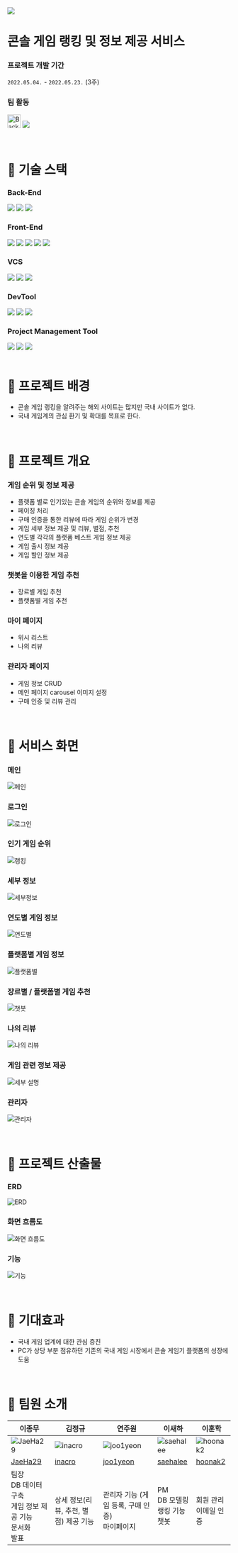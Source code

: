 <img src="./README_asset/cover_image.png"/>

<br>

# 콘솔 게임 랭킹 및 정보 제공 서비스

### 프로젝트 개발 기간

`2022.05.04.` - `2022.05.23.` (3주)

### 팀 활동

<img src="https://raw.githubusercontent.com/Tarikul-Islam-Anik/Animated-Fluent-Emojis/master/Emojis/Hand%20gestures/Backhand%20Index%20Pointing%20Right%20Light%20Skin%20Tone.png" alt="Backhand Index Pointing Right Light Skin Tone" width="30" height="30" /> [<img src="https://img.shields.io/badge/trello-0052CC?style=for-the-badge&logo=trello&logoColor=white">](https://trello.com/b/h83y2C8Y/game-trend)

<br>

# 📌 기술 스택

### Back-End

<div>
  <img src="https://img.shields.io/badge/Java-007396?style=for-the-badge&logo=openjdk&logoColor=white" />
  <img src="https://img.shields.io/badge/Spring Boot-6DB33F?style=for-the-badge&logo=Spring Boot&logoColor=white" />
  <img src="https://img.shields.io/badge/mysql-4479A1?style=for-the-badge&logo=mysql&logoColor=white" />
</div>

### Front-End

<div>
  <img src="https://img.shields.io/badge/HTML5-E34F26?style=for-the-badge&logo=HTML5&logoColor=white"> 
  <img src="https://img.shields.io/badge/css-1572B6?style=for-the-badge&logo=css3&logoColor=white"> 
  <img src="https://img.shields.io/badge/JavaScript-F7DF1E?style=for-the-badge&logo=JavaScript&logoColor=white">
  <img src="https://img.shields.io/badge/jquery-0769AD?style=for-the-badge&logo=jquery&logoColor=white">
  <img src="https://img.shields.io/badge/bootstrap-7952B3?style=for-the-badge&logo=bootstrap&logoColor=white"> 
</div>

### VCS

<div>
  <img src="https://img.shields.io/badge/git-F05032?style=for-the-badge&logo=git&logoColor=white">
  <img src="https://img.shields.io/badge/github-181717?style=for-the-badge&logo=github&logoColor=white">
  <img src="https://img.shields.io/badge/sourcetree-0052CC?style=for-the-badge&logo=sourcetree&logoColor=white">
</div>

### DevTool

<div>
  <img src="https://img.shields.io/badge/Eclipse IDE-2C2255?style=for-the-badge&logo=Eclipse IDE&logoColor=white" />
  <img src="https://img.shields.io/badge/STS3-6DB33F?style=for-the-badge&logo=Spring&logoColor=white" />
  <img src="https://img.shields.io/badge/Work Bench-4479A1?style=for-the-badge&logo=MySQL&logoColor=white" />
</div>

### Project Management Tool

<div>
  <img src="https://img.shields.io/badge/trello-0052CC?style=for-the-badge&logo=trello&logoColor=white">
  <img src="https://img.shields.io/badge/zoom-0B5CFF?style=for-the-badge&logo=zoom&logoColor=white">
  <img src="https://img.shields.io/badge/discord-5865F2?style=for-the-badge&logo=discord&logoColor=white">
</div>

<br>

# 📌 프로젝트 배경

- 콘솔 게임 랭킹을 알려주는 해외 사이트는 많지만 국내 사이트가 없다.
- 국내 게임계의 관심 환기 및 확대를 목표로 한다.

<br>

# 📌 프로젝트 개요

### 게임 순위 및 정보 제공

- 플랫폼 별로 인기있는 콘솔 게임의 순위와 정보를 제공
- 페이징 처리
- 구매 인증을 통한 리뷰에 따라 게임 순위가 변경
- 게임 세부 정보 제공 및 리뷰, 별점, 추천
- 연도별 각각의 플랫폼 베스트 게임 정보 제공
- 게임 출시 정보 제공
- 게임 할인 정보 제공

### 챗봇을 이용한 게임 추천

- 장르별 게임 추천
- 플랫폼별 게임 추천

### 마이 페이지

- 위시 리스트
- 나의 리뷰

### 관리자 페이지

- 게임 정보 CRUD
- 메인 페이지 carousel 이미지 설정
- 구매 인증 및 리뷰 관리

<br>

# 📌 서비스 화면

### 메인

![메인](./README_asset/screen/메인.png)

### 로그인

![로그인](./README_asset/screen/로그인.png)

### 인기 게임 순위

![랭킹](./README_asset/screen/순위.png)

### 세부 정보

![세부정보](./README_asset/screen/상세페이지.png)

### 연도별 게임 정보

![연도별](/README_asset/screen/연도별.png)

### 플랫폼별 게임 정보

![플랫폼별](/README_asset/screen/플랫폼별.png)

### 장르별 / 플랫폼별 게임 추천

![챗봇](/README_asset/screen/챗봇.png)

### 나의 리뷰

![나의 리뷰](/README_asset/screen/리뷰.png)

### 게임 관련 정보 제공

![세부 설명](/README_asset/screen/소개.png)

### 관리자

![관리자](/README_asset/screen/관리자.png)

<br>

# 📌 프로젝트 산출물

### ERD

![ERD](/README_asset/ERD.PNG)

### 화면 흐름도

![화면 흐름도](/README_asset/화면흐름도.png)

### 기능

![기능](/README_asset/기능.png)

<br>

# 📌 기대효과

- 국내 게임 업계에 대한 관심 증진
- PC가 상당 부분 점유하던 기존의 국내 게임 시장에서 콘솔 게임기 플랫폼의 성장에 도움

<br>

# 📌 팀원 소개

| 이종무                                                              | 김정규                                                          | 연주원                                                            | 이새하                                                            | 이훈학                                                            |
| ------------------------------------------------------------------- | --------------------------------------------------------------- | ----------------------------------------------------------------- | ----------------------------------------------------------------- | ----------------------------------------------------------------- |
| ![JaeHa29](https://avatars.githubusercontent.com/u/100458789?v=4)   | ![inacro](https://avatars.githubusercontent.com/u/86817551?v=4) | ![joo1yeon](https://avatars.githubusercontent.com/u/50977497?v=4) | ![saehalee](https://avatars.githubusercontent.com/u/42618047?v=4) | ![hoonak2](https://avatars.githubusercontent.com/u/132100894?v=4) |
| [JaeHa29](https://github.com/JaeHa29)                               | [inacro](https://github.com/inacro)                             | [joo1yeon](https://github.com/joo1yeon)                           | [saehalee](https://github.com/saehalee)                           | [hoonak2](https://github.com/hoonak2)                             |
| 팀장 <br>DB 데이터 구축 <br>게임 정보 제공 기능 <br>문서화 <br>발표 | <br>상세 정보(리뷰, 추천, 별점) 제공 기능                       | <br>관리자 기능 (게임 등록, 구매 인증) <br>마이페이지             | PM <br>DB 모델링 <br>랭킹 기능 <br>챗봇                           | <br>회원 관리 <br>이메일 인증                                     |

<br>
